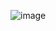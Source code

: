 
![image](https://user-images.githubusercontent.com/94429120/209632182-4ee52baa-536d-4918-8608-05fd6f647b39.png)
